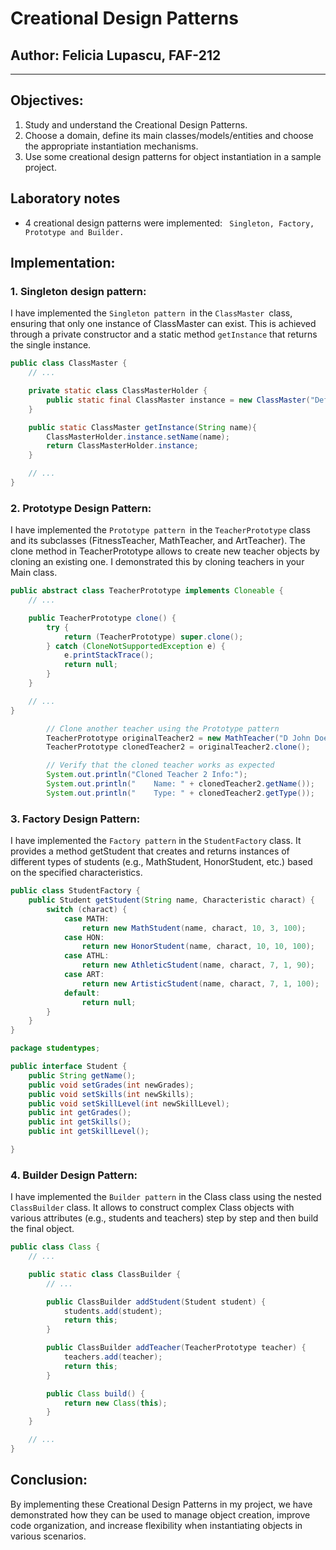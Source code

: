 # Creational Design Patterns


## Author: Felicia Lupascu, FAF-212

----

## Objectives:
1. Study and understand the Creational Design Patterns.
2. Choose a domain, define its main classes/models/entities and choose the appropriate instantiation mechanisms.
3. Use some creational design patterns for object instantiation in a sample project.

## Laboratory notes


* 4 creational design patterns were implemented: ``` Singleton, Factory, Prototype and Builder.```

## Implementation:

### 1. Singleton design pattern:
I have implemented the ```Singleton pattern ```in the ```ClassMaster ```class, ensuring that only one instance of ClassMaster can exist. This is achieved through a private constructor and a static method ```getInstance``` that returns the single instance. </p>

``````java
public class ClassMaster {
    // ...

    private static class ClassMasterHolder {
        public static final ClassMaster instance = new ClassMaster("Default name");
    }

    public static ClassMaster getInstance(String name){
        ClassMasterHolder.instance.setName(name);
        return ClassMasterHolder.instance;
    }

    // ...
}
``````


### 2. Prototype Design Pattern:
I have implemented the ```Prototype pattern ```in the ```TeacherPrototype``` class and its subclasses (FitnessTeacher, MathTeacher, and ArtTeacher). The clone method in TeacherPrototype allows to create new teacher objects by cloning an existing one. I demonstrated this by cloning teachers in your Main class. 

``````java
public abstract class TeacherPrototype implements Cloneable {
    // ...

    public TeacherPrototype clone() {
        try {
            return (TeacherPrototype) super.clone();
        } catch (CloneNotSupportedException e) {
            e.printStackTrace();
            return null;
        }
    }

    // ...
}
``````
``````java
        // Clone another teacher using the Prototype pattern
        TeacherPrototype originalTeacher2 = new MathTeacher("D John Doe", "math");
        TeacherPrototype clonedTeacher2 = originalTeacher2.clone();

        // Verify that the cloned teacher works as expected
        System.out.println("Cloned Teacher 2 Info:");
        System.out.println("    Name: " + clonedTeacher2.getName());
        System.out.println("    Type: " + clonedTeacher2.getType());
``````

### 3. Factory Design Pattern:
I have implemented the ```Factory pattern``` in the ```StudentFactory``` class. It provides a method getStudent that creates and returns instances of different types of students (e.g., MathStudent, HonorStudent, etc.) based on the specified characteristics.

``````java
public class StudentFactory {
    public Student getStudent(String name, Characteristic charact) {
        switch (charact) {
            case MATH:
                return new MathStudent(name, charact, 10, 3, 100);
            case HON:
                return new HonorStudent(name, charact, 10, 10, 100);
            case ATHL:
                return new AthleticStudent(name, charact, 7, 1, 90);
            case ART:
                return new ArtisticStudent(name, charact, 7, 1, 100);
            default:
                return null;
        }
    }
}
``````

``````java
package studentypes;

public interface Student {
    public String getName();
    public void setGrades(int newGrades);
    public void setSkills(int newSkills);
    public void setSkillLevel(int newSkillLevel);
    public int getGrades();
    public int getSkills();
    public int getSkillLevel();

}

``````


### 4. Builder Design Pattern:

I have implemented the ```Builder pattern``` in the Class class using the nested ```ClassBuilder``` class. It allows  to construct complex Class objects with various attributes (e.g., students and teachers) step by step and then build the final object. 

``````java
public class Class {
    // ...

    public static class ClassBuilder {
        // ...

        public ClassBuilder addStudent(Student student) {
            students.add(student);
            return this;
        }

        public ClassBuilder addTeacher(TeacherPrototype teacher) {
            teachers.add(teacher);
            return this;
        }

        public Class build() {
            return new Class(this);
        }
    }

    // ...
}
``````

## Conclusion:

By implementing these Creational Design Patterns in my project, we have demonstrated how they can be used to manage object creation, improve code organization, and increase flexibility when instantiating objects in various scenarios.